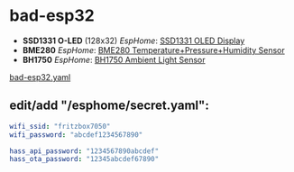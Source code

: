 # bad-esp32

- **SSD1331 O-LED**  (128x32) *EspHome*: [SSD1331 OLED Display](https://esphome.io/components/display/ssd1331.html)
- **BME280** *EspHome*: [BME280 Temperature+Pressure+Humidity Sensor](https://esphome.io/components/sensor/bme280.html)
- **BH1750** *EspHome*: [BH1750 Ambient Light Sensor](https://esphome.io/components/sensor/bh1750.html)

[bad-esp32.yaml](/ESP%20Home/bad-esp32/bad-esp32.yaml)




## edit/add "/esphome/secret.yaml":
```yml
wifi_ssid: "fritzbox7050"
wifi_password: "abcdef1234567890"

hass_api_password: "1234567890abcdef"
hass_ota_password: "12345abcdef67890"
```
